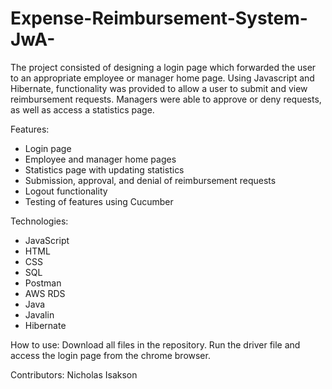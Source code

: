 # Expense-Reimbursement-System-JwA-

The project consisted of designing a login page which forwarded the user to an appropriate employee or manager home page.  Using Javascript and Hibernate, functionality was provided to allow a user to submit and view reimbursement requests.  Managers were able to approve or deny requests, as well as access a statistics page.  

Features: 
- Login page
- Employee and manager home pages
- Statistics page with updating statistics
- Submission, approval, and denial of reimbursement requests
- Logout functionality
- Testing of features using Cucumber

Technologies: 
- JavaScript
- HTML
- CSS
- SQL
- Postman
- AWS RDS
- Java
- Javalin
- Hibernate

How to use: 
Download all files in the repository.  Run the driver file and access the login page from the chrome browser.  

Contributors: 
Nicholas Isakson
